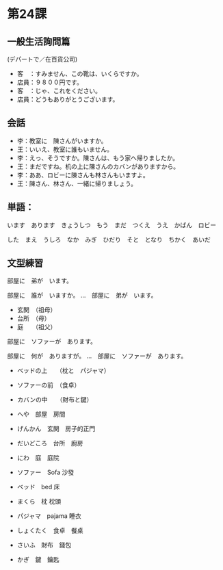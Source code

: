 # 第24課
## 一般生活詢問篇
(デパートで／在百貨公司)
* 客　：すみません、この靴は、いくらですか。
* 店員：９８００円です。
* 客　：じゃ、これをください。
* 店員：どうもありがとうございます。

## 会話
* 李：教室に　陳さんがいますか。
* 王：いいえ、教室に誰もいません。
* 李：えっ、そうですか。陳さんは、もう家へ帰りましたか。
* 王：まだですね。机の上に陳さんのカバンがありますから。
* 李：ああ、ロビーに陳さんも林さんもいますよ。
* 王：陳さん、林さん、一緒に帰りましょう。

## 単語：
います　あります　きょうしつ　もう　まだ　つくえ　うえ　かばん　ロビー

した　まえ　うしろ　なか　みぎ　ひだり　そと　となり　ちかく　あいだ

## 文型練習
部屋に　弟が　います。

部屋に　誰が　いますか。
…　部屋に　弟が　います。

* 玄関　（祖母）
* 台所　（母）
* 庭　　（祖父）

部屋に　ソファーが　あります。

部屋に　何が　ありますが。
…　部屋に　ソファーが　あります。

* ベッドの上　　（枕と　パジャマ）
* ソファーの前　（食卓）
* カバンの中　　（財布と鍵）

* へや　部屋　房間
* げんかん　玄関　房子的正門
* だいどころ　台所　廚房
* にわ　庭　庭院
* ソファー　Sofa 沙發
* ベッド　bed 床
* まくら　枕 枕頭
* パジャマ　pajama 睡衣
* しょくたく　食卓　餐桌
* さいふ　財布　錢包
* かぎ　鍵　鑰匙
